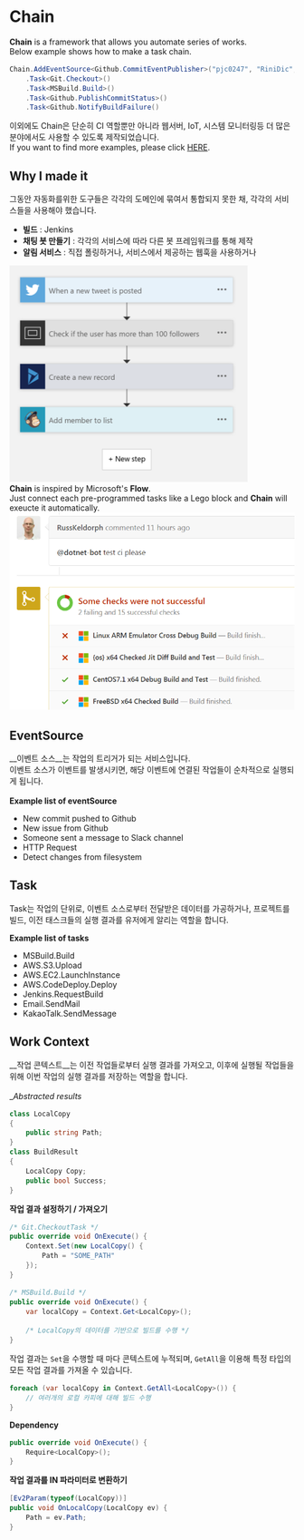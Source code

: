 Chain
====

__Chain__ is a framework that allows you automate series of works.<br>
Below example shows how to make a task chain.
```cs
Chain.AddEventSource<Github.CommitEventPublisher>("pjc0247", "RiniDic", "master")
    .Task<Git.Checkout>()
    .Task<MSBuild.Build>()
    .Task<Github.PublishCommitStatus>()
    .Task<Github.NotifyBuildFailure()
```
이외에도 Chain은 단순히 CI 역할뿐만 아니라 웹서버, IoT, 시스템 모니터링등 더 많은 분야에서도 사용할 수 있도록 제작되었습니다.<br>
If you want to find more examples, please click [HERE](https://gist.github.com/pjc0247/d30d3ce1842f099fe32b588869055dbc).

Why I made it
----
그동안 자동화를위한 도구들은 각각의 도메인에 묶여서 통합되지 못한 채, 각각의 서비스들을 사용해야 했습니다.<br>
* __빌드__ : Jenkins
* __채팅 봇 만들기__ : 각각의 서비스에 따라 다른 봇 프레임워크를 통해 제작
* __알림 서비스__ : 직접 폴링하거나, 서비스에서 제공하는 웹훅을 사용하거나

![flow](img/msflow.png)<br>
__Chain__ is inspired by Microsoft's __Flow__.<br>
Just connect each pre-programmed tasks like a Lego block and __Chain__ will exeucte it automatically.
<br>
![msbuildbot](img/dotentbot.png)

EventSource
----
__이벤트 소스__는 작업의 트리거가 되는 서비스입니다.<br>
이벤트 소스가 이벤트를 발생시키면, 해당 이벤트에 연결된 작업들이 순차적으로 실행되게 됩니다.<br>
<br>
__Example list of eventSource__
* New commit pushed to Github
* New issue from Github
* Someone sent a message to Slack channel
* HTTP Request
* Detect changes from filesystem

Task
----
Task는 작업의 단위로, 이벤트 소스로부터 전달받은 데이터를 가공하거나, 프로젝트를 빌드, 이전 태스크들의 실행 결과를 유저에게 알리는 역할을 합니다.

__Example list of tasks__
* MSBuild.Build
* AWS.S3.Upload
* AWS.EC2.LaunchInstance
* AWS.CodeDeploy.Deploy
* Jenkins.RequestBuild
* Email.SendMail
* KakaoTalk.SendMessage

Work Context
----
__작업 콘텍스트__는 이전 작업들로부터 실행 결과를 가져오고, 이후에 실행될 작업들을 위해 이번 작업의 실행 결과를 저장하는 역할을 합니다.<br>
<br>
__Abstracted results_<br>
```cs
class LocalCopy
{
    public string Path;
}
class BuildResult
{
    LocalCopy Copy;
    public bool Success;
}
```
__작업 결과 설정하기 / 가져오기__<br>
```cs
/* Git.CheckoutTask */
public override void OnExecute() {
    Context.Set(new LocalCopy() {
        Path = "SOME_PATH"
    });
}
```
```cs
/* MSBuild.Build */
public override void OnExecute() {
    var localCopy = Context.Get<LocalCopy>();

    /* LocalCopy의 데이터를 기반으로 빌드를 수행 */
}
```
작업 결과는 `Set`을 수행할 때 마다 콘텍스트에 누적되며, `GetAll`을 이용해 특정 타입의 모든 작업 결과를 가져올 수 있습니다.
```cs
foreach (var localCopy in Context.GetAll<LocalCopy>()) {
    // 여러개의 로컬 카피에 대해 빌드 수행
}
```

__Dependency__<br>
```cs
public override void OnExecute() {
    Require<LocalCopy>();
}
```

__작업 결과를 IN 파라미터로 변환하기__<br>
```cs
[Ev2Param(typeof(LocalCopy))]
public void OnLocalCopy(LocalCopy ev) {
    Path = ev.Path;
}
``` 
